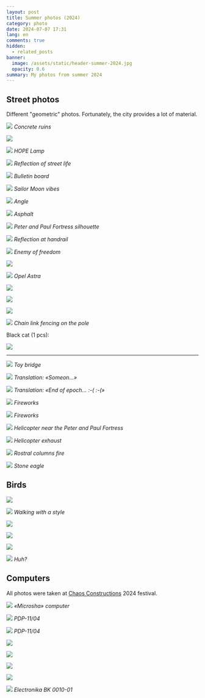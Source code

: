 ```yaml
---
layout: post
title: Summer photos (2024)
category: photo
date: 2024-07-07 17:31
lang: en
comments: true
hidden:
  - related_posts
banner:
  image: /assets/static/header-summer-2024.jpg
  opacity: 0.6
summary: My photos from summer 2024
---
```


## Street photos

Different "geometric" photos. Fortunately, the city provides a lot of
material.

![](/assets/static/20240629_155114.JPG) *Concrete ruins*

![](/assets/static/20240629_181025.JPG)

![](/assets/static/20240629_192522.JPG) *HOPE Lamp*

![](/assets/static/20240629_195620.JPG) *Reflection of street
life*

![](/assets/static/20240630_174348.JPG) *Bulletin board*

![](/assets/static/20240630_180103.JPG) *Sailor Moon vibes*

![](/assets/static/20240630_192455.JPG) *Angle*

![](/assets/static/20240820_165209.JPG) *Asphalt*

![](/assets/static/20240820_165244.JPG) *Peter and Paul Fortress
silhouette*

![](/assets/static/20240820_190739.JPG) *Reflection at handrail*

![](/assets/static/20240821_091937.JPG) *Enemy of freedom*

![](/assets/static/20240822_114817.JPG)

![](/assets/static/20240822_115028.JPG) *Opel Astra*

![](/assets/static/20240822_115856.JPG)

![](/assets/static/20240822_121429.JPG)

![](/assets/static/20240822_121717.JPG)

![](/assets/static/20240827_110557.JPG) *Chain link fencing on
the pole*

Black cat (1 pcs):

![](/assets/static/20240630_183332.JPG)

------------------------------------------------------------------------

![](/assets/static/20240630_185336.JPG) *Toy bridge*

![](/assets/static/20240630_202909.JPG) *Translation: «Someon…»*

![](/assets/static/20240630_203433.JPG) *Translation: «End of
epoch… :-( :-(»*

![](/assets/static/20240630_222954.JPG) *Fireworks*

![](/assets/static/20240630_222957.JPG) *Fireworks*

![](/assets/static/20240713_180453.JPG) *Helicopter near the
Peter and Paul Fortress*

![](/assets/static/20240713_181404.JPG) *Helicopter exhaust*

![](/assets/static/20240713_235325.JPG) *Rostral columns fire*

![](/assets/static/20240820_165336.JPG) *Stone eagle*

## Birds

![](/assets/static/20240629_163333.JPG)

![](/assets/static/20240630_191848.JPG) *Walking with a style*

![](/assets/static/20240820_121214.JPG)

![](/assets/static/20240820_121215.JPG)

![](/assets/static/20240820_121216.JPG)

![](/assets/static/20240822_115154.JPG) *Huh?*

## Computers

All photos were taken at [Chaos
Constructions](https://chaosconstructions.ru/) 2024 festival.

![](/assets/static/20240824_163655.JPG) *«Microsha» computer*

![](/assets/static/20240824_164736.JPG) *PDP-11/04*

![](/assets/static/20240824_164953.JPG) *PDP-11/04*

![](/assets/static/20240824_170530.JPG)

![](/assets/static/20240824_200506.JPG)

![](/assets/static/20240824_175244.JPG)

![](/assets/static/20240824_180900.JPG)

![](/assets/static/20240824_181012.JPG) *Electronika BK 0010-01*

